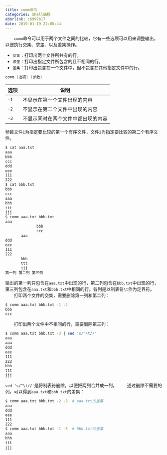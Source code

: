 ```yaml
---
title: comm命令
categories: Shell编程
abbrlink: c6997b17
date: 2019-01-19 22:05:44
---
```

&emsp;&emsp;`comm`命令可以用于两个文件之间的比较，它有一些选项可以用来调整输出，以便执行交集、求差、以及差集操作。<!--more-->

- `交集`：打印出两个文件所共有的行。
- `求差`：打印出指定文件所包含的且不相同的行。
- `差集`：打印出包含在一个文件中，但不包含在其他指定文件中的行。

``` c
comm (选项) (参数)
```

选项 | 说明
-----|-----
`-1` | 不显示在第一个文件出现的内容
`-2` | 不显示在第二个文件中出现的内容
`-3` | 不显示同时在两个文件中都出现的内容

参数文件`1`为指定要比较的第一个有序文件，文件`2`为指定要比较的第二个有序文件。

``` bash
$ cat aaa.txt
aaa
bbb
ccc
ddd
eee
111
222
$ cat bbb.txt
bbb
ccc
aaa
hhh
ttt
jjj
$ comm aaa.txt bbb.txt
aaa
              bbb
              ccc
       aaa
ddd
eee
111
222
       hhh
       ttt
       jjj
第一列 第二列 第三列
```

输出的第一列只包含在`aaa.txt`中出现的行，第二列包含在`bbb.txt`中出现的行，第三列包含在`aaa.txt`和`bbb.txt`中相同的行。各列是以制表符`\t`作为定界符。
&emsp;&emsp;打印两个文件的交集，需要删除第一列和第二列：

``` bash
$ comm aaa.txt bbb.txt -1 -2
bbb
ccc
```

&emsp;&emsp;打印出两个文件中不相同的行，需要删除第三列：

``` bash
$ comm aaa.txt bbb.txt -3 | sed 's/^\t//'
aaa
aaa
ddd
eee
111
222
hhh
ttt
jjj
```

`sed 's/^\t//'`是将制表符删除，以便把两列合并成一列。
&emsp;&emsp;通过删除不需要的列，可以得到`aaa.txt`和`bbb.txt`的差集：

``` bash
$ comm aaa.txt bbb.txt -2 -3  # aaa.txt的差集
aaa
ddd
eee
111
222
$ comm aaa.txt bbb.txt -1 -3  # bbb.txt的差集
aaa
hhh
ttt
jjj
```